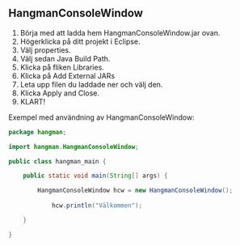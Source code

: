 ## HangmanConsoleWindow

1. Börja med att ladda hem HangmanConsoleWindow.jar ovan.
2. Högerklicka på ditt projekt i Eclipse.
3. Välj properties.
4. Välj sedan Java Build Path.
5. Klicka på fliken Libraries.
6. Klicka på Add External JARs
7. Leta upp filen du laddade ner och välj den.
8. Klicka Apply and Close.
9. KLART!


Exempel med användning av HangmanConsoleWindow:
```java
package hangman;

import hangman.HangmanConsoleWindow;

public class hangman_main {

	public static void main(String[] args) {

		HangmanConsoleWindow hcw = new HangmanConsoleWindow();
    
    		hcw.println("Välkommen");

	}

}
```
